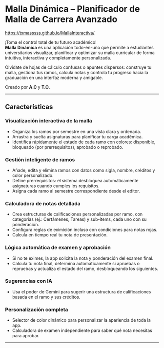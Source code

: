 #  Malla Dinámica – Planificador de Malla de Carrera Avanzado

https://txmasssss.github.io/MallaInteractiva/

¡Toma el control total de tu futuro académico!  
**Malla Dinámica** es una aplicación todo-en-uno que permite a estudiantes universitarios visualizar, planificar y optimizar su malla curricular de forma intuitiva, interactiva y completamente personalizada.

Olvídate de hojas de cálculo confusas o apuntes dispersos: construye tu malla, gestiona tus ramos, calcula notas y controla tu progreso hacia la graduación en una interfaz moderna y amigable.

Creado por **A.C** y **T.O**.

---

##  Características

### Visualización interactiva de la malla
- Organiza los ramos por semestre en una vista clara y ordenada.
- Arrastra y suelta asignaturas para planificar tu carga académica.
- Identifica rápidamente el estado de cada ramo con colores: disponible, bloqueado (por prerrequisitos), aprobado o reprobado.

### Gestión inteligente de ramos
- Añade, edita y elimina ramos con datos como sigla, nombre, créditos y color personalizado.
- Define prerrequisitos: el sistema desbloquea automáticamente asignaturas cuando cumples los requisitos.
- Asigna cada ramo al semestre correspondiente desde el editor.

### Calculadora de notas detallada
- Crea estructuras de calificaciones personalizadas por ramo, con categorías (ej.: Certámenes, Tareas) y sub-ítems, cada uno con su ponderación.
- Configura reglas de eximición incluso con condiciones para notas rojas.
- Calcula en tiempo real tu nota de presentación.

### Lógica automática de examen y aprobación
- Si no te eximes, la app solicita la nota y ponderación del examen final.
- Calcula tu nota final, determina automáticamente si apruebas o repruebas y actualiza el estado del ramo, desbloqueando los siguientes.

### Sugerencias con IA
- Usa el poder de Gemini para sugerir una estructura de calificaciones basada en el ramo y sus créditos.

### Personalización completa
- Selector de color dinámico para personalizar la apariencia de toda la app.
- Calculadora de examen independiente para saber qué nota necesitas para aprobar.

---


